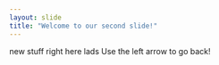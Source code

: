 ```yaml
---
layout: slide
title: "Welcome to our second slide!"
---
```

new stuff right here lads
Use the left arrow to go back!
